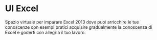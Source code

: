 # UI Excel
Spazio virtuale per imparare Excel 2013 dove puoi arricchire le tue conoscenze con esempi pratici   acquisire gradualmente la conoscenza di Excel e goderti con allegria il tuo lavoro.
